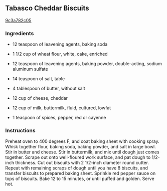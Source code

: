 ## Tabasco Cheddar Biscuits

[9c3a782c05](http://www.food.com/recipe/tabasco-cheddar-biscuits-474214)

### Ingredients

 - 12 teaspoon of leavening agents, baking soda

 - 1 1/2 cup of wheat flour, white, cake, enriched

 - 12 teaspoon of leavening agents, baking powder, double-acting, sodium aluminum sulfate

 - 14 teaspoon of salt, table

 - 4 tablespoon of butter, without salt

 - 12 cup of cheese, cheddar

 - 12 cup of milk, buttermilk, fluid, cultured, lowfat

 - 1 teaspoon of spices, pepper, red or cayenne

### Instructions

Preheat oven to 400 degrees F, and coat baking sheet with cooking spray. Whisk together flour, baking soda, baking powder, and salt in large bowl. Stir in butter and cheese. Stir in buttermilk, and mix until dough just comes together. Scrape out onto well-floured work surface, and pat dough to 1/2-inch thickness. Cut out biscuits with 2 1/2-inch diameter round cutter. Repeat with remaining scraps of dough until you have 8 biscuits, and transfer biscuits to prepared baking sheet. Sprinkle red pepper sauce on tops of biscuits. Bake 12 to 15 minutes, or until puffed and golden. Serve hot.